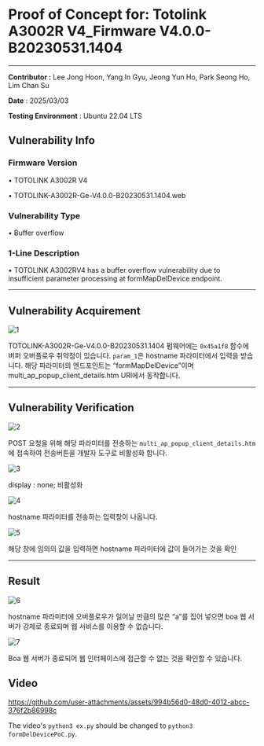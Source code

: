 # Proof of Concept for: **Totolink A3002R V4_Firmware V4.0.0-B20230531.1404**

---

**Contributor :** Lee Jong Hoon, Yang In Gyu, Jeong Yun Ho, Park Seong Ho, Lim Chan Su

**Date** : 2025/03/03

**Testing Environment** : Ubuntu 22.04 LTS

## Vulnerability Info

### Firmware Version
• TOTOLINK A3002R V4

• TOTOLINK-A3002R-Ge-V4.0.0-B20230531.1404.web

### Vulnerability Type
• Buffer overflow

### 1-Line Description
• TOTOLINK A3002RV4 has a buffer overflow vulnerability due to insufficient parameter processing at formMapDelDevice endpoint.

---

## Vulnerability Acquirement

![1](https://github.com/user-attachments/assets/a4087303-a058-4b4a-922b-fb85fd4a1f8b)


TOTOLINK-A3002R-Ge-V4.0.0-B20230531.1404 펌웨어에는 `0x45a1f8` 함수에 버퍼 오버플로우 취약점이 있습니다. `param_1`은 hostname 파라미터에서  입력을 받습니다.  해당 파라미터의 엔드포인트는 “formMapDelDevice”이며 multi_ap_popup_client_details.htm URl에서 동작합니다. 

---

## Vulnerability Verification

![2](https://github.com/user-attachments/assets/a1d6c427-468d-415c-8f26-52a5d6b31d08)

POST 요청을 위해 해당 파라미터를 전송하는 `multi_ap_popup_client_details.htm` 에 접속하여 전송버튼을 개발자 도구로 비활성화 합니다.

![3](https://github.com/user-attachments/assets/c7d45c05-3386-46d4-a7c5-9942d7b4a4b5)

display : none; 비활성화


![4](https://github.com/user-attachments/assets/91468c7c-6e89-4b46-a29d-03fb144b2da7)

hostname 파라미터를 전송하는 입력창이 나옵니다.

![5](https://github.com/user-attachments/assets/ec9c971b-d827-4d41-8df0-1bd8aaf6d44b)

해당 창에 임의의 값을 입력하면 hostname 파라미터에 값이 들어가는 것을 확인


---

## Result

![6](https://github.com/user-attachments/assets/936e28a5-bbe9-415f-9d95-8fbcbe3b7f53)

hostname 파라미터에 오버플로우가 일어날 만큼의 많은 “a”를 집어 넣으면 boa 웹 서버가 강제로 종료되며 웹 서비스를 이용할 수 없습니다.

![7](https://github.com/user-attachments/assets/c1ee60a1-600a-4ffa-9fa9-531dbf497125)

Boa 웹 서버가 종료되어 웹 인터페이스에 접근할 수 없는 것을 확인할 수 있습니다.


## Video

https://github.com/user-attachments/assets/994b56d0-48d0-4012-abcc-376f2b86998c

The video's `python3 ex.py` should be changed to `python3 formDelDevicePoC.py`.
